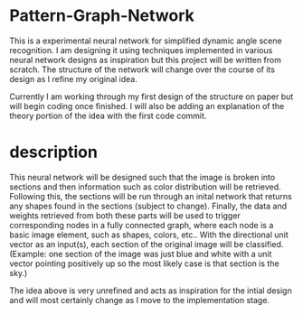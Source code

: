 # Pattern-Graph-Network
This is a experimental neural network for simplified dynamic angle scene recognition. I am designing it using techniques implemented in various neural network designs as inspiration but this project will be written from scratch. The structure of the network will change over the course of its design as I refine my original idea.

Currently I am working through my first design of the structure on paper but will begin coding once finished. I will also be adding an explanation of the theory portion of the idea with the first code commit.

# description
This neural network will be designed such that the image is broken into sections and then information such as color distribution will be retrieved. Following this, the sections will be run through an inital network that returns any shapes found in the sections (subject to change). Finally, the data and weights retrieved from both these parts will be used to trigger corresponding nodes in a fully connected graph, where each node is a basic image element, such as shapes, colors, etc.. With the directional unit vector as an input(s), each section of the original image will be classified. (Example: one section of the image was just blue and white with a unit vector pointing positively up so the most likely case is that section is the sky.)

The idea above is very unrefined and acts as inspiration for the intial design and will most certainly change as I move to the implementation stage.
